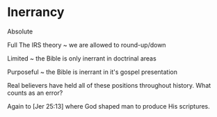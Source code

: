 # Inerrancy


Absolute

Full
	The IRS theory ~ we are allowed to round-up/down

Limited
	~ the Bible is only inerrant in doctrinal areas

Purposeful
	~ the Bible is inerrant in it's gospel presentation


Real believers have held all of these positions throughout history.
What counts as an error?

Again to [Jer 25:13] where God shaped man to produce His scriptures.


